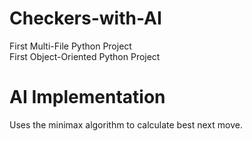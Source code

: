 # Checkers-with-AI

First Multi-File Python Project  
First Object-Oriented Python Project

# AI Implementation

Uses the minimax algorithm to calculate best next move.
